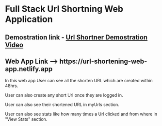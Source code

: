 <h1>Full Stack Url Shortning Web Application</h1>

<h2>Demostration link - <a href="https://drive.google.com/drive/folders/17lGqTgGDxpSF3xWkjzeJTeyouG7EMtFw?usp=sharing">Url Shortner Demostration Video</a></h2>
<h2>Web App Link --> https://url-shortening-web-app.netlify.app <br/></h2>

<p>In this web app User can see all the shorten URL which are created within 48hrs.</p>
<p>User can also create any short Url once they are logged in.</p>
<p>User can also see their shortened URL in myUrls section.</p>
<p>User can also see stats like how many times a Url clicked and from where in "View Stats" section.</p>